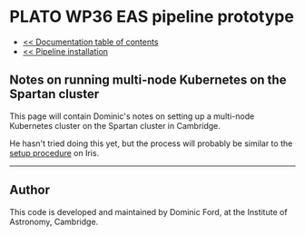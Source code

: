 # PLATO WP36 EAS pipeline prototype

* [<< Documentation table of contents](contents.md)
* [<< Pipeline installation](install.md)

## Notes on running multi-node Kubernetes on the Spartan cluster

This page will contain Dominic's notes on setting up a multi-node Kubernetes cluster on the Spartan cluster in Cambridge.

He hasn't tried doing this yet, but the process will probably be similar to the [setup procedure](k8s-iris.md) on Iris.

---

## Author

This code is developed and maintained by Dominic Ford, at the Institute of Astronomy, Cambridge.

